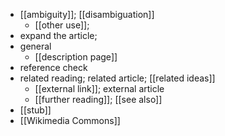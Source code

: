- [[ambiguity]]; [[disambiguation]]
    - [[other use]];
- expand the article;
- general
    - [[description page]]
- reference check
- related reading; related article; [[related ideas]]
    - [[external link]]; external article
    - [[further reading]]; [[see also]]
- [[stub]]
- [[Wikimedia Commons]]
